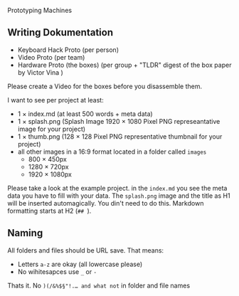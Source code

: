 Prototyping Machines

## Writing Dokumentation
  

- Keyboard Hack Proto (per person)
- Video Proto (per team)
- Hardware Proto (the boxes) (per group + "TLDR" digest of the box paper by Victor Vina )

Please create a Video for the boxes before you disassemble them.  

I want to see per project at least:  

- 1 × index.md (at least 500 words + meta data)
- 1 × splash.png (Splash Image 1920 × 1080 Pixel PNG represeantative image for your project)
- 1 × thumb.png (128 × 128 Pixel PNG representative thumbnail for your project)
- all other images in a  16:9 format located in a folder called `images`
    + 800 × 450px
    + 1280 × 720px
    + 1920 × 1080px

Please take a look at the example project. in the  `index.md` you see the meta data you have to fill with your data. The  `splash.png` image and the title as H1 will be inserted automagically. You din't need to do this. Markdown formatting starts at H2 (`## `).

## Naming 

All folders and files should be URL save. That means:  

- Letters `a-z` are okay (all lowercase please)
- No wihitesapces use `_` or `-`

Thats it. No `)(/&%$§"!.… and what not` in folder and file names
